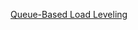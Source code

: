 [Queue-Based Load Leveling](https://docs.microsoft.com/en-us/azure/architecture/patterns/queue-based-load-leveling)

